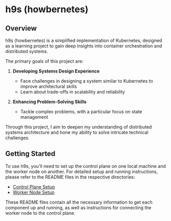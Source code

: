 # h9s (howbernetes)

## Overview

h9s (howbernetes) is a simplified implementation of Kubernetes, designed as a learning project to gain deep insights into container orchestration and distributed systems. 

The primary goals of this project are:

1. **Developing Systems Design Experience**
   - Face challenges in designing a system similar to Kubernetes to improve architectural skills
   - Learn about trade-offs in scalability and reliability

2. **Enhancing Problem-Solving Skills**
   - Tackle complex problems, with a particular focus on state management

Through this project, I aim to deepen my understanding of distributed systems architecture and hone my ability to solve intricate technical challenges.

## Getting Started

To use h9s, you'll need to set up the control plane on one local machine and the worker node on another. For detailed setup and running instructions, please refer to the README files in the respective directories:

- [Control Plane Setup](./control-plane/README.md)
- [Worker Node Setup](./worker-node/README.md)

These README files contain all the necessary information to get each component up and running, as well as instructions for connecting the worker node to the control plane.